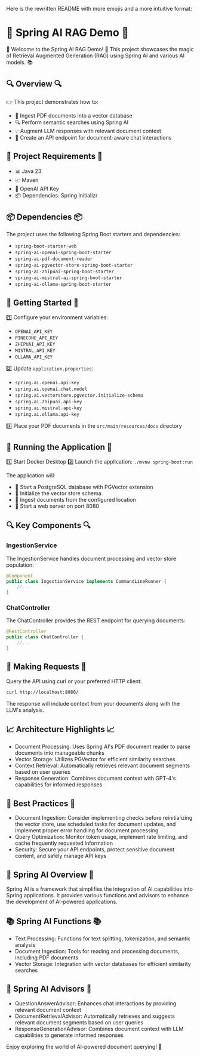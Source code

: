 Here is the rewritten README with more emojis and a more intuitive format:

**🚀 Spring AI RAG Demo 🚀**
=========================

👋 Welcome to the Spring AI RAG Demo! 🤖 This project showcases the magic of Retrieval Augmented Generation (RAG) using Spring AI and various AI models. 📚

**🔍 Overview 🔍**
------------

👉 This project demonstrates how to:

* 📄 Ingest PDF documents into a vector database
* 🔍 Perform semantic searches using Spring AI
* 💡 Augment LLM responses with relevant document context
* 📱 Create an API endpoint for document-aware chat interactions

**📝 Project Requirements 📝**
-----------------------

* 📊 Java 23
* 📈 Maven
* 🔑 OpenAI API Key
* 📦 Dependencies: Spring Initializr

**📦 Dependencies 📦**
---------------

The project uses the following Spring Boot starters and dependencies:

* `spring-boot-starter-web`
* `spring-ai-openai-spring-boot-starter`
* `spring-ai-pdf-document-reader`
* `spring-ai-pgvector-store-spring-boot-starter`
* `spring-ai-zhipuai-spring-boot-starter`
* `spring-ai-mistral-ai-spring-boot-starter`
* `spring-ai-ollama-spring-boot-starter`

**🔧 Getting Started 🔧**
-------------------

1️⃣ Configure your environment variables:

* `OPENAI_API_KEY`
* `PINECONE_API_KEY`
* `ZHIPUAI_API_KEY`
* `MISTRAL_API_KEY`
* `OLLAMA_API_KEY`

2️⃣ Update `application.properties`:

* `spring.ai.openai.api-key`
* `spring.ai.openai.chat.model`
* `spring.ai.vectorstore.pgvector.initialize-schema`
* `spring.ai.zhipuai.api-key`
* `spring.ai.mistral.api-key`
* `spring.ai.ollama.api-key`

3️⃣ Place your PDF documents in the `src/main/resources/docs` directory

**🚀 Running the Application 🚀**
---------------------------

1️⃣ Start Docker Desktop
2️⃣ Launch the application: `./mvnw spring-boot:run`

The application will:

* 🔩 Start a PostgreSQL database with PGVector extension
* 🔩 Initialize the vector store schema
* 🔩 Ingest documents from the configured location
* 🔩 Start a web server on port 8080

**🔍 Key Components 🔍**
------------------

### IngestionService

The IngestionService handles document processing and vector store population:
```java
@Component
public class IngestionService implements CommandLineRunner {
    //...
}
```

### ChatController

The ChatController provides the REST endpoint for querying documents:
```java
@RestController
public class ChatController {
    //...
}
```

**📱 Making Requests 📱**
-------------------

Query the API using curl or your preferred HTTP client:
```bash
curl http://localhost:8080/
```
The response will include context from your documents along with the LLM's analysis.

**📈 Architecture Highlights 📈**
-------------------------

* Document Processing: Uses Spring AI's PDF document reader to parse documents into manageable chunks
* Vector Storage: Utilizes PGVector for efficient similarity searches
* Context Retrieval: Automatically retrieves relevant document segments based on user queries
* Response Generation: Combines document context with GPT-4's capabilities for informed responses

**📝 Best Practices 📝**
------------------

* Document Ingestion: Consider implementing checks before reinitializing the vector store, use scheduled tasks for document updates, and implement proper error handling for document processing
* Query Optimization: Monitor token usage, implement rate limiting, and cache frequently requested information
* Security: Secure your API endpoints, protect sensitive document content, and safely manage API keys

**🤖 Spring AI Overview 🤖**
----------------------

Spring AI is a framework that simplifies the integration of AI capabilities into Spring applications. It provides various functions and advisors to enhance the development of AI-powered applications.

**📚 Spring AI Functions 📚**
-----------------------

* Text Processing: Functions for text splitting, tokenization, and semantic analysis
* Document Ingestion: Tools for reading and processing documents, including PDF documents
* Vector Storage: Integration with vector databases for efficient similarity searches

**🤝 Spring AI Advisors 🤝**
----------------------

* QuestionAnswerAdvisor: Enhances chat interactions by providing relevant document context
* DocumentRetrievalAdvisor: Automatically retrieves and suggests relevant document segments based on user queries
* ResponseGenerationAdvisor: Combines document context with LLM capabilities to generate informed responses

Enjoy exploring the world of AI-powered document querying! 🚀